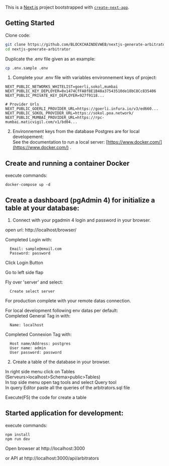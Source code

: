 This is a [Next.js](https://nextjs.org/) project bootstrapped with [`create-next-app`](https://github.com/vercel/next.js/tree/canary/packages/create-next-app).

## Getting Started
Clone code:  
```bash
git clone https://github.com/BLOCKCHAINDEVWEB/nextjs-generate-arbitrator.git
cd nextjs-generate-arbitrator
```

Duplicate the .env file given as an example:  
```bash
cp .env.sample .env
```

1. Complete your .env file with variables environnement keys of project:  
```text
NEXT_PUBLIC_NETWORKS_WHITELIST=goerli,sokol,mumbai
NEXT_PUBLIC_KEY_DEPLOYER=0x1474CfFA8f8E1B48a37543510de18bC8Cc835406
NEXT_PUBLIC_PRIVATE_KEY_DEPLOYER=927f9118...

# Provider Urls
NEXT_PUBLIC_GOERLI_PROVIDER_URL=https://goerli.infura.io/v3/ed660...
NEXT_PUBLIC_SOKOL_PROVIDER_URL=https://sokol.poa.network/
NEXT_PUBLIC_MUMBAI_PROVIDER_URL=https://rpc-mumbai.maticvigil.com/v1/bd04...

```

2. Environnement keys from the database Postgres are for local developement:  
See the documentation to run a local server: [https://www.docker.com/](https://www.docker.com/) .

## Create and running a container Docker  
execute commands:
```text
docker-compose up -d
```

## Create a dashboard (pgAdmin 4) for initialize a table at your database:  
1. Connect with your pgadmin 4 login and password in your browser.  

open url: http://localhost/browser/  

Completed Login with:  
```text
  Email: sample@email.com  
  Password: password  
```
Click Login Button  

Go to left side flap  

Fly over 'server' and select:
```text
  Create select server  
```

For production complete with your remote datas connection.  

For local development following env datas per default:  
Completed General Tag in with:  
```text
  Name: localhost  
```
Completed Connexion Tag with:  
```text
  Host name/Address: postgres  
  User name: admin  
  User password: password  
```

2. Create a table of the database in your browser.  

In right side menu click on Tables (Serveurs>localhost>Schema>public>Tables)  
In top side menu open tag tools and select Query tool  
In query Editor paste all the queries of the arbitrators.sql file  

Execute(F5) the code for create a table  

## Started application for development:  
execute commands:
```text
npm install
npm run dev
```

Open browser at http://localhost:3000  

or API at http://localhost:3000/api/arbitrators  
